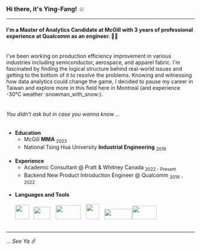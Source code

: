 ### Hi there, it's Ying-Fang! :relaxed:
***

#### I'm a Master of Analytics Candidate at McGill with 3 years of professional experience at Qualcomm as an engineer. :woman_technologist:
<br>
I've been working on production efficiency improvement in various industries including semiconductor, aerospace, and apparel fabric. I'm fascinated by finding the logical structure behind real-world issues and getting to the bottom of it to resolve the problems. Knowing and witnessing how data analytics could change the game, I decided to pause my career in Taiwan and explore more in this field here in Montreal (and experience -30°C weather :snowman_with_snow:).
<br><br>

###### You didn't ask but in case you wanna know ...
- **Education**
  - McGill **MMA** <sub>2023</sub>
  - National Tsing Hua University **Industrial Engineering** <sub>2019</sub><br><br>
- **Experience**
  - Academic Consultant @ Pratt & Whitney Canada <sub>2022 - Present</sub>
  - Backend New Product Introduction Engineer @ Qualcomm <sub>2019 - 2022</sub><br><br>
- **Languages and Tools**<br><br><img src="https://user-images.githubusercontent.com/111717563/217354570-712639ab-96ac-464d-9cce-de9912367d68.png" width="37" height="38">&nbsp;&nbsp;&nbsp;<img src="https://user-images.githubusercontent.com/111717563/217355872-f00e7d21-9e59-4d75-b0f7-f86a9032c411.png" width="45" height="33">&emsp;<img src="https://user-images.githubusercontent.com/111717563/217357445-c4e9711a-b7db-4e2b-9535-60c584ff1dde.png" width="67" height="37">&emsp;<img src="https://user-images.githubusercontent.com/111717563/217353922-8b78fdb7-45f7-4fd5-8437-ffd3524a2498.png" width="35" height="40">&emsp;<img src="https://user-images.githubusercontent.com/111717563/217360229-a719cdd4-65e8-4d5b-8272-42ba74c3e2a3.png" width="75" height="27"><img src="https://user-images.githubusercontent.com/111717563/217358604-d7fe278e-409f-4b14-81e2-9a6b849ef465.png" width="65" height="36"><br><br>
***
_... See Ya :v:_
